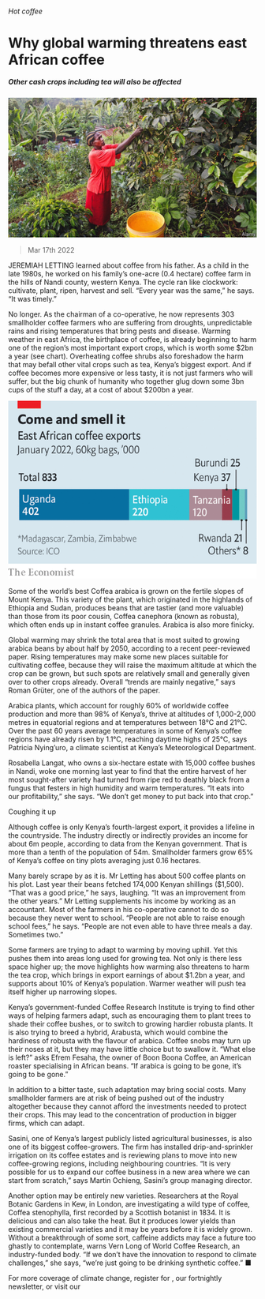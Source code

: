 ###### Hot coffee

# Why global warming threatens east African coffee 

##### Other cash crops including tea will also be affected 

![image](images/20220319_MAP001_0.jpg) 

> Mar 17th 2022 

JEREMIAH LETTING learned about coffee from his father. As a child in the late 1980s, he worked on his family’s one-acre (0.4 hectare) coffee farm in the hills of Nandi county, western Kenya. The cycle ran like clockwork: cultivate, plant, ripen, harvest and sell. “Every year was the same,” he says. “It was timely.”

No longer. As the chairman of a co-operative, he now represents 303 smallholder coffee farmers who are suffering from droughts, unpredictable rains and rising temperatures that bring pests and disease. Warming weather in east Africa, the birthplace of coffee, is already beginning to harm one of the region’s most important export crops, which is worth some $2bn a year (see chart). Overheating coffee shrubs also foreshadow the harm that may befall other vital crops such as tea, Kenya’s biggest export. And if coffee becomes more expensive or less tasty, it is not just farmers who will suffer, but the big chunk of humanity who together glug down some 3bn cups of the stuff a day, at a cost of about $200bn a year.


![image](images/20220319_MAC618.png) 


Some of the world’s best Coffea arabica is grown on the fertile slopes of Mount Kenya. This variety of the plant, which originated in the highlands of Ethiopia and Sudan, produces beans that are tastier (and more valuable) than those from its poor cousin, Coffea canephora (known as robusta), which often ends up in instant coffee granules. Arabica is also more finicky.

Global warming may shrink the total area that is most suited to growing arabica beans by about half by 2050, according to a recent peer-reviewed paper. Rising temperatures may make some new places suitable for cultivating coffee, because they will raise the maximum altitude at which the crop can be grown, but such spots are relatively small and generally given over to other crops already. Overall “trends are mainly negative,” says Roman Grüter, one of the authors of the paper.

Arabica plants, which account for roughly 60% of worldwide coffee production and more than 98% of Kenya’s, thrive at altitudes of 1,000-2,000 metres in equatorial regions and at temperatures between 18°C and 21°C. Over the past 60 years average temperatures in some of Kenya’s coffee regions have already risen by 1.1°C, reaching daytime highs of 25°C, says Patricia Nying’uro, a climate scientist at Kenya’s Meteorological Department.

Rosabella Langat, who owns a six-hectare estate with 15,000 coffee bushes in Nandi, woke one morning last year to find that the entire harvest of her most sought-after variety had turned from ripe red to deathly black from a fungus that festers in high humidity and warm temperatures. “It eats into our profitability,” she says. “We don’t get money to put back into that crop.”

Coughing it up

Although coffee is only Kenya’s fourth-largest export, it provides a lifeline in the countryside. The industry directly or indirectly provides an income for about 6m people, according to data from the Kenyan government. That is more than a tenth of the population of 54m. Smallholder farmers grow 65% of Kenya’s coffee on tiny plots averaging just 0.16 hectares.

Many barely scrape by as it is. Mr Letting has about 500 coffee plants on his plot. Last year their beans fetched 174,000 Kenyan shillings ($1,500). “That was a good price,” he says, laughing. “It was an improvement from the other years.” Mr Letting supplements his income by working as an accountant. Most of the farmers in his co-operative cannot to do so because they never went to school. “People are not able to raise enough school fees,” he says. “People are not even able to have three meals a day. Sometimes two.”

Some farmers are trying to adapt to warming by moving uphill. Yet this pushes them into areas long used for growing tea. Not only is there less space higher up; the move highlights how warming also threatens to harm the tea crop, which brings in export earnings of about $1.2bn a year, and supports about 10% of Kenya’s population. Warmer weather will push tea itself higher up narrowing slopes.

Kenya’s government-funded Coffee Research Institute is trying to find other ways of helping farmers adapt, such as encouraging them to plant trees to shade their coffee bushes, or to switch to growing hardier robusta plants. It is also trying to breed a hybrid, Arabusta, which would combine the hardiness of robusta with the flavour of arabica. Coffee snobs may turn up their noses at it, but they may have little choice but to swallow it. “What else is left?” asks Efrem Fesaha, the owner of Boon Boona Coffee, an American roaster specialising in African beans. “If arabica is going to be gone, it’s going to be gone.”

In addition to a bitter taste, such adaptation may bring social costs. Many smallholder farmers are at risk of being pushed out of the industry altogether because they cannot afford the investments needed to protect their crops. This may lead to the concentration of production in bigger firms, which can adapt.

Sasini, one of Kenya’s largest publicly listed agricultural businesses, is also one of its biggest coffee-growers. The firm has installed drip-and-sprinkler irrigation on its coffee estates and is reviewing plans to move into new coffee-growing regions, including neighbouring countries. “It is very possible for us to expand our coffee business in a new area where we can start from scratch,” says Martin Ochieng, Sasini’s group managing director.

Another option may be entirely new varieties. Researchers at the Royal Botanic Gardens in Kew, in London, are investigating a wild type of coffee, Coffea stenophylla, first recorded by a Scottish botanist in 1834. It is delicious and can also take the heat. But it produces lower yields than existing commercial varieties and it may be years before it is widely grown. Without a breakthrough of some sort, caffeine addicts may face a future too ghastly to contemplate, warns Vern Long of World Coffee Research, an industry-funded body. “If we don’t have the innovation to respond to climate challenges,” she says, “we’re just going to be drinking synthetic coffee.” ■

For more coverage of climate change, register for , our fortnightly newsletter, or visit our 

